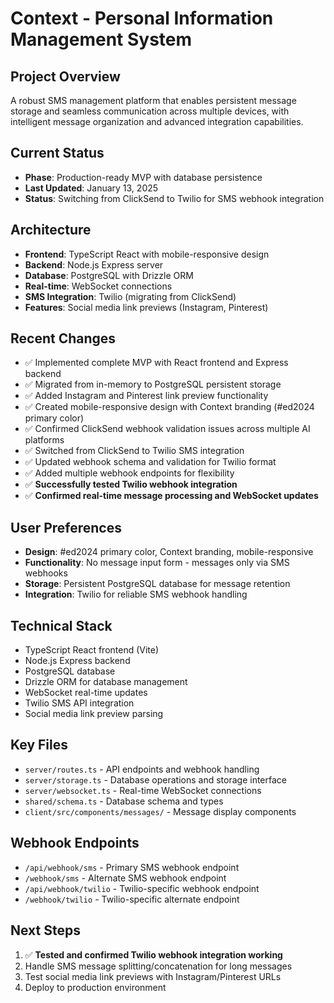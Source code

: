 # Context - Personal Information Management System

## Project Overview
A robust SMS management platform that enables persistent message storage and seamless communication across multiple devices, with intelligent message organization and advanced integration capabilities.

## Current Status
- **Phase**: Production-ready MVP with database persistence
- **Last Updated**: January 13, 2025
- **Status**: Switching from ClickSend to Twilio for SMS webhook integration

## Architecture
- **Frontend**: TypeScript React with mobile-responsive design
- **Backend**: Node.js Express server
- **Database**: PostgreSQL with Drizzle ORM
- **Real-time**: WebSocket connections
- **SMS Integration**: Twilio (migrating from ClickSend)
- **Features**: Social media link previews (Instagram, Pinterest)

## Recent Changes
- ✅ Implemented complete MVP with React frontend and Express backend
- ✅ Migrated from in-memory to PostgreSQL persistent storage
- ✅ Added Instagram and Pinterest link preview functionality
- ✅ Created mobile-responsive design with Context branding (#ed2024 primary color)
- ✅ Confirmed ClickSend webhook validation issues across multiple AI platforms
- ✅ Switched from ClickSend to Twilio SMS integration
- ✅ Updated webhook schema and validation for Twilio format
- ✅ Added multiple webhook endpoints for flexibility
- ✅ **Successfully tested Twilio webhook integration**
- ✅ **Confirmed real-time message processing and WebSocket updates**

## User Preferences
- **Design**: #ed2024 primary color, Context branding, mobile-responsive
- **Functionality**: No message input form - messages only via SMS webhooks
- **Storage**: Persistent PostgreSQL database for message retention
- **Integration**: Twilio for reliable SMS webhook handling

## Technical Stack
- TypeScript React frontend (Vite)
- Node.js Express backend
- PostgreSQL database
- Drizzle ORM for database management
- WebSocket real-time updates
- Twilio SMS API integration
- Social media link preview parsing

## Key Files
- `server/routes.ts` - API endpoints and webhook handling
- `server/storage.ts` - Database operations and storage interface
- `server/websocket.ts` - Real-time WebSocket connections
- `shared/schema.ts` - Database schema and types
- `client/src/components/messages/` - Message display components

## Webhook Endpoints
- `/api/webhook/sms` - Primary SMS webhook endpoint
- `/webhook/sms` - Alternate SMS webhook endpoint 
- `/api/webhook/twilio` - Twilio-specific webhook endpoint
- `/webhook/twilio` - Twilio-specific alternate endpoint

## Next Steps
1. ✅ **Tested and confirmed Twilio webhook integration working**
2. Handle SMS message splitting/concatenation for long messages
3. Test social media link previews with Instagram/Pinterest URLs
4. Deploy to production environment